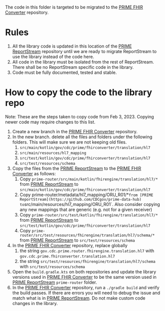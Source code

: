 The code in this folder is targeted to be migrated to the
[PRIME FHIR Converter](https://github.com/CDCgov/prime-fhir-converter) repository.

# Rules

1. All the library code is updated in this location of
   the [PRIME ReportStream](https://github.com/CDCgov/prime-data-hub)
   repository until we are ready to migrate ReportStream to use the library instead of the code here.
2. All code in the library must be isolated from the rest of ReportStream. There shall be no ReportStream specific
   code in the library.
3. Code must be fully documented, tested and stable.

# How to copy the code to the library repo

Note: These are the steps taken to copy code from Feb 3, 2023. Copying newer code may require changes to this list.

1. Create a new branch in the [PRIME FHIR Converter](https://github.com/CDCgov/prime-fhir-converter) repository.
2. In the new branch. delete all the files and folders under the following folders. This will make sure we are not
   keeping old files.
    1. `src/main/kotlin/gov/cdc/prime/fhirconverter/translation/hl7`
    2. `src/main/resources/hl7_mapping`
    3. `src/test/kotlin/gov/cdc/prime/fhirconverter/translation/hl7`
    4. `src/test/resources/schema`
3. Copy the files from the [PRIME ReportStream](https://github.com/CDCgov/prime-data-hub) to the
   [PRIME FHIR Converter](https://github.com/CDCgov/prime-fhir-converter) as follows:
    1. Copy `prime-router/src/main/kotlin/fhirengine/translation/hl7/*` from
       [PRIME ReportStream](https://github.com/CDCgov/prime-data-hub) to
       `src/main/kotlin/gov/cdc/prime/fhirconverter/translation/hl7`
    2. Copy prime-router/metadata/hl7_mapping/ORU_R01/*` from
       [PRIME ReportStream](https://github.com/CDCgov/prime-data-hub) to
       `src/main/resources/hl7_mapping/ORU_R01`. Also consider copying any new mappings that are generic (e.g.
       not for a given receiver)
    3. Copy `prime-router/src/test/kotlin/fhirengine/translation/hl7/*` from
       [PRIME ReportStream](https://github.com/CDCgov/prime-data-hub) to
       `src/test/kotlin/gov/cdc/prime/fhirconverter/translation/hl7`
    4. Copy `prime-router/src/test/resources/fhirengine/translation/hl7/schema/*` from
       [PRIME ReportStream](https://github.com/CDCgov/prime-data-hub) to
       `src/test/resources/schema`
4. In the [PRIME FHIR Converter](https://github.com/CDCgov/prime-fhir-converter) repository, replace globally
    1. the string `gov.cdc.prime.router.fhirengine.translation.hl7` with `gov.cdc.prime.fhirconverter.translation.hl7`
    2. the string `src/test/resources/fhirengine/translation/hl7/schema` with `src/test/resources/schema`
5. Open the `build.gradle.kts` on both repositories and update the library versions used in
   [PRIME FHIR Converter](https://github.com/CDCgov/prime-fhir-converter) to be the same version used in
   [PRIME ReportStream](https://github.com/CDCgov/prime-data-hub) `prime-router` folder.
6. In the [PRIME FHIR Converter](https://github.com/CDCgov/prime-fhir-converter) repository, run a
   `./gradle build` and verify the build passes. If there are errors you will need to debug the issue and match what
   is in [PRIME ReportStream](https://github.com/CDCgov/prime-data-hub). Do not make custom code changes in the library.